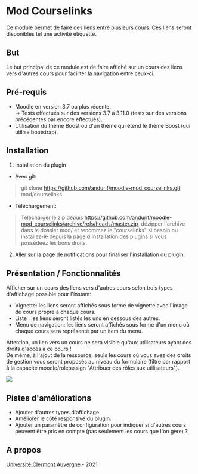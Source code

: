 Mod Courselinks
==================================
Ce module permet de faire des liens entre plusieurs cours. Ces liens seront disponibles tel une activité étiquette.

But
------------
Le but principal de ce module est de faire affiché sur un cours des liens vers d'autres cours pour faciliter la navigation entre ceux-ci.

Pré-requis
------------
- Moodle en version 3.7 ou plus récente.<br/>
  -> Tests effectués sur des versions 3.7 à 3.11.0 (tests sur des versions précédentes par encore effectués).<br/>
- Utilisation du thème Boost ou d'un thème qui étend le thème Boost (qui utilise bootstrap).

Installation
------------
1. Installation du plugin

- Avec git:
> git clone https://github.com/andurif/moodle-mod_courselinks.git mod/courselinks

- Téléchargement:
> Télécharger le zip depuis https://github.com/andurif/moodle-mod_courselinks/archive/refs/heads/master.zip, dézipper l'archive dans le dossier mod/ et renommez le "courselinks" si besoin ou installez-le depuis la page d'installation des plugins si vous possédeez les bons droits.

2. Aller sur la page de notifications pour finaliser l'installation du plugin.

Présentation / Fonctionnalités
------------
Afficher sur un cours des liens vers d'autres cours selon trois types d'affichage possible pour l'instant:
- Vignette: les liens seront affichés sous forme de vignette avec l\'image de cours propre à chaque cours.</li>
- Liste : les liens seront listés les uns en dessous des autres.</li>
- Menu de navigation: les liens seront affichés sous forme d\'un menu où chaque cours sera représenté par un item du menu.
<p>Attention, un lien vers un cours ne sera visible qu'aux utilisateurs ayant des droits d'accès à ce cours !<br/>
De même, à l'ajout de la ressource, seuls les cours où vous avez des droits de gestion vous seront proposés au niveau du formulaire 
(filtre par rapport à la capacité moodle/role:assign "Attribuer des rôles aux utilisateurs").</p>

<img src="https://i15.servimg.com/u/f15/17/05/22/27/course10.png" />

Pistes d'améliorations
-----
- Ajouter d'autres types d'affichage.
- Améliorer le côté responsive du plugin.
- Ajouter un paramètre de configuration pour indiquer si d'autres cours peuvent être pris en compte (pas seulement les cours que l'on gère) ?

A propos
------
<a href="https://www.uca.fr" target="_blank">Université Clermont Auvergne</a> - 2021.<br/>
